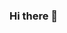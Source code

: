 ### Hi there 👋

<!--
**rajeevgi/rajeevgi** is a ✨ _special_ ✨ repository because its `README.md` (this file) appears on your GitHub profile.

Here are some ideas to get you started:

- 🔭 I’m a Electronics and Telecommunication Engineer...
- 🌱 I’m currently learning Full Stack developer...
- 👯 I’m looking to collaborate on software developing...
- 🤔 I’m looking for help with  ...
- 💬 Ask me about ...
- 📫 How to reach me: ...
- 😄 Pronouns: ...
- ⚡ Fun fact: ...
-->
